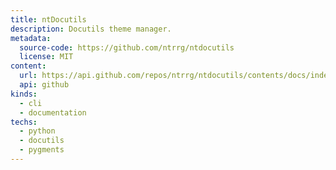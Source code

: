```yaml
---
title: ntDocutils
description: Docutils theme manager.
metadata:
  source-code: https://github.com/ntrrg/ntdocutils
  license: MIT
content:
  url: https://api.github.com/repos/ntrrg/ntdocutils/contents/docs/index.en.md
  api: github
kinds:
  - cli
  - documentation
techs:
  - python
  - docutils
  - pygments
---
```


